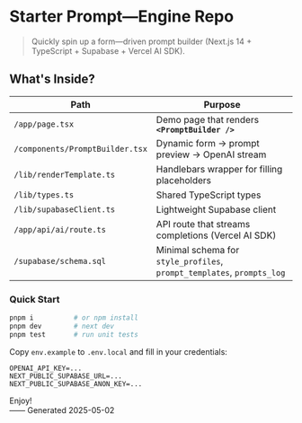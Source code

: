 # Starter Prompt—Engine Repo

> Quickly spin up a form—driven prompt builder (Next.js 14 + TypeScript + Supabase + Vercel AI SDK).

## What's Inside?

| Path | Purpose |
|------|--------|
| `/app/page.tsx` | Demo page that renders **`<PromptBuilder />`** |
| `/components/PromptBuilder.tsx` | Dynamic form → prompt preview → OpenAI stream |
| `/lib/renderTemplate.ts` | Handlebars wrapper for filling placeholders |
| `/lib/types.ts` | Shared TypeScript types |
| `/lib/supabaseClient.ts` | Lightweight Supabase client |
| `/app/api/ai/route.ts` | API route that streams completions (Vercel AI SDK) |
| `/supabase/schema.sql` | Minimal schema for `style_profiles`, `prompt_templates`, `prompts_log` |

### Quick Start

```bash
pnpm i          # or npm install
pnpm dev        # next dev
pnpm test       # run unit tests
```

Copy `env.example` to `.env.local` and fill in your credentials:

```
OPENAI_API_KEY=...
NEXT_PUBLIC_SUPABASE_URL=...
NEXT_PUBLIC_SUPABASE_ANON_KEY=...
```

Enjoy!  
—— Generated 2025-05-02
